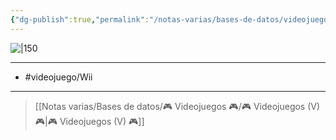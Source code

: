 ```yaml
---
{"dg-publish":true,"permalink":"/notas-varias/bases-de-datos/videojuegos/v-gormiti-the-lords-of-nature/"}
---
```



![|150](https://images.igdb.com/igdb/image/upload/t_cover_big/co6imz.jpg)

---

- #videojuego/Wii 

---

> [[Notas varias/Bases de datos/🎮 Videojuegos 🎮/🎮 Videojuegos (V) 🎮\|🎮 Videojuegos (V) 🎮]]
